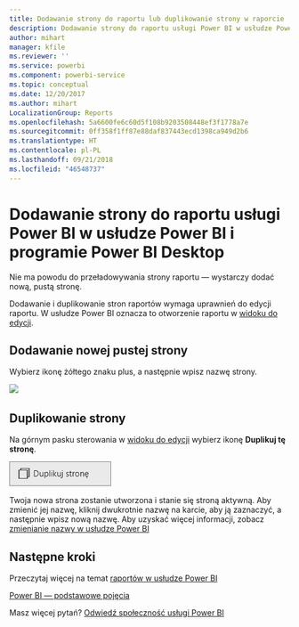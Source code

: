 ```yaml
---
title: Dodawanie strony do raportu lub duplikowanie strony w raporcie
description: Dodawanie strony do raportu usługi Power BI w usłudze Power BI i programie Power BI Desktop
author: mihart
manager: kfile
ms.reviewer: ''
ms.service: powerbi
ms.component: powerbi-service
ms.topic: conceptual
ms.date: 12/20/2017
ms.author: mihart
LocalizationGroup: Reports
ms.openlocfilehash: 5a6600fe6c60d5f108b9203508448ef3f1778a7e
ms.sourcegitcommit: 0ff358f1ff87e88daf837443ecd1398ca949d2b6
ms.translationtype: HT
ms.contentlocale: pl-PL
ms.lasthandoff: 09/21/2018
ms.locfileid: "46548737"
---
```

# <a name="add-a-page-to-a-power-bi-report-in-power-bi-service-and-power-bi-desktop"></a>Dodawanie strony do raportu usługi Power BI w usłudze Power BI i programie Power BI Desktop
Nie ma powodu do przeładowywania strony raportu — wystarczy dodać nową, pustą stronę. 

Dodawanie i duplikowanie stron raportów wymaga uprawnień do edycji raportu. W usłudze Power BI oznacza to otworzenie raportu w [widoku do edycji](consumer/end-user-reading-view.md). 

## <a name="add-a-new-blank-page"></a>Dodawanie nowej pustej strony
Wybierz ikonę żółtego znaku plus, a następnie wpisz nazwę strony.  

![](media/power-bi-report-add-page/reorderpages2.gif)

## <a name="duplicate-a-page"></a>Duplikowanie strony
Na górnym pasku sterowania w [widoku do edycji](service-interact-with-a-report-in-editing-view.md) wybierz ikonę **Duplikuj tę stronę**.

![](media/power-bi-report-add-page/pbi_duplicate.png)

Twoja nowa strona zostanie utworzona i stanie się stroną aktywną. Aby zmienić jej nazwę, kliknij dwukrotnie nazwę na karcie, aby ją zaznaczyć, a następnie wpisz nową nazwę.  Aby uzyskać więcej informacji, zobacz [zmienianie nazwy w usłudze Power BI](service-rename.md)

## <a name="next-steps"></a>Następne kroki
Przeczytaj więcej na temat [raportów w usłudze Power BI](consumer/end-user-reports.md)

[Power BI — podstawowe pojęcia](consumer/end-user-basic-concepts.md)

Masz więcej pytań? [Odwiedź społeczność usługi Power BI](http://community.powerbi.com/)

